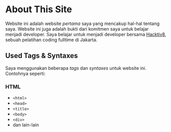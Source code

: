 # About This Site
Website ini adalah website _pertama_ saya yang mencakup hal-hal tentang saya. Website ini juga adalah bukti dari komitmen saya untuk belajar menjadi developer. Saya belajar untuk menjadi developer bersama [Hacktiv8](https://hacktiv8.com/), sebuah pelatihan coding fulltime di Jakarta.

## Used Tags & Syntaxes
Saya menggunakan beberapa *tags* dan *syntaxes* untuk website ini. Contohnya seperti:

### HTML
* ```<html>```
* ```<head>```
* ```<title>```
* ```<body>```
* ```<div>```
* dan lain-lain
